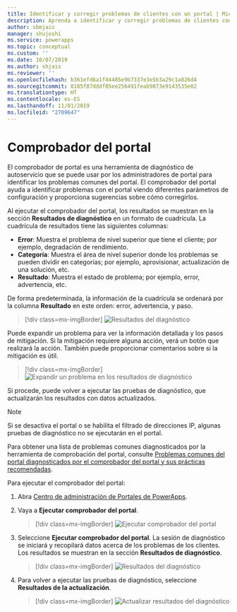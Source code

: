 ```yaml
---
title: Identificar y corregir problemas de clientes con un portal | MicrosoftDocs
description: Aprenda a identificar y corregir problemas de clientes con un portal.
author: sbmjais
manager: shujoshi
ms.service: powerapps
ms.topic: conceptual
ms.custom: ''
ms.date: 10/07/2019
ms.author: shjais
ms.reviewer: ''
ms.openlocfilehash: b361efd6a1f44485e9b7337e3e5b3a29c1a826d4
ms.sourcegitcommit: 8185f87dddf05ee256491feab9873e9143535e02
ms.translationtype: HT
ms.contentlocale: es-ES
ms.lasthandoff: 11/01/2019
ms.locfileid: "2709647"
---
```

# <a name="portal-checker"></a>Comprobador del portal

El comprobador de portal es una herramienta de diagnóstico de autoservicio que se puede usar por los administradores de portal para identificar los problemas comunes del portal. El comprobador del portal ayuda a identificar problemas con el portal viendo diferentes parámetros de configuración y proporciona sugerencias sobre cómo corregirlos.

Al ejecutar el comprobador del portal, los resultados se muestran en la sección **Resultados de diagnóstico** en un formato de cuadrícula. La cuadrícula de resultados tiene las siguientes columnas:

- **Error**: Muestra el problema de nivel superior que tiene el cliente; por ejemplo, degradación de rendimiento.
- **Categoría**: Muestra el área de nivel superior donde los problemas se pueden dividir en categorías; por ejemplo, aprovisionar, actualización de una solución, etc.
- **Resultado**: Muestra el estado de problema; por ejemplo, error, advertencia, etc.

De forma predeterminada, la información de la cuadrícula se ordenará por la columna **Resultado** en este orden: error, advertencia, y paso.

> [!div class=mx-imgBorder]
> ![Resultados del diagnóstico](../media/diagnostic-results.png "Resultados del diagnóstico")

Puede expandir un problema para ver la información detallada y los pasos de mitigación. Si la mitigación requiere alguna acción, verá un botón que realizará la acción. También puede proporcionar comentarios sobre si la mitigación es útil.

> [!div class=mx-imgBorder]
> ![Expandir un problema en los resultados de diagnóstico](../media/diagnostic-results-issue-expand.png "Expandir un problema en los resultados de diagnóstico")

Si procede, puede volver a ejecutar las pruebas de diagnóstico, que actualizarán los resultados con datos actualizados.

> [!NOTE]
> Si se desactiva el portal o se habilita el filtrado de direcciones IP, algunas pruebas de diagnóstico no se ejecutarán en el portal.

Para obtener una lista de problemas comunes diagnosticados por la herramienta de comprobación del portal, consulte [Problemas comunes del portal diagnosticados por el comprobador del portal y sus prácticas recomendadas](https://docs.microsoft.com/dynamics365/customer-engagement/portals/portal-faq).

Para ejecutar el comprobador del portal:

1.  Abra [Centro de administración de Portales de PowerApps](admin-overview.md).

2.  Vaya a **Ejecutar comprobador del portal**.

    > [!div class=mx-imgBorder]
    > ![Ejecutar comprobador del portal](../media/run-diagnostics.png "Ejecutar comprobador del portal")

3.  Seleccione **Ejecutar comprobador del portal**. La sesión de diagnóstico se iniciará y recopilará datos acerca de los problemas de los clientes. Los resultados se muestran en la sección **Resultados de diagnóstico**.

    > [!div class=mx-imgBorder]
    > ![Resultados del diagnóstico](../media/diagnostic-results.png "Resultados del diagnóstico")

4.  Para volver a ejecutar las pruebas de diagnóstico, seleccione **Resultados de la actualización**.

    > [!div class=mx-imgBorder]
    > ![Actualizar resultados del diagnóstico](../media/diagnostic-results-refresh.png "Actualizar resultados del diagnóstico")
